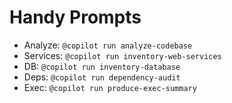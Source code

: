 # Handy Prompts

- Analyze: `@copilot run analyze-codebase`
- Services: `@copilot run inventory-web-services`
- DB: `@copilot run inventory-database`
- Deps: `@copilot run dependency-audit`
- Exec: `@copilot run produce-exec-summary`

